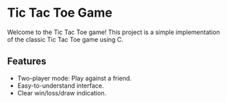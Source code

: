 # Tic Tac Toe Game

Welcome to the Tic Tac Toe game! This project is a simple implementation of the classic Tic Tac Toe game using C.

## Features

- Two-player mode: Play against a friend.
- Easy-to-understand interface.
- Clear win/loss/draw indication.
